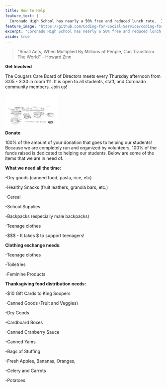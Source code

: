 ```yaml
---
title: How to Help
feature_text: |
  Coronado High School has nearly a 50% free and reduced lunch rate.  In reality, the rate of students in food risk is much higher in high schools than reported.  For many   reasons, not all students that qualify for free and reduced services apply.  Often times the needed paper work doesn't get filled out for a variety of reasons: stability of family, transition and transitory issues, as well of others.  We are continually seeing an increase in need by our students.  
feature_image: "https://github.com/Coding-for-Social-Service/coding-for-social-service.github.io/blob/master/assets/Cougars-Care-Image.jpg?raw=true"
excerpt: "Coronado High School has nearly a 50% free and reduced lunch rate.  In reality, the rate of students in food risk is much higher in high schools than reported.  For many reasons, not all students that qualify for free and reduced services apply.  Often times the needed paper work doesn't get filled out for a variety of reasons: stability of family, transition and transitory issues, as well of others.  We are continually seeing an increase in need by our students."
aside: true
---
```

> "Small Acts, When Multiplied By Millions of People, Can Transform The World" - Howard Zinn





**Get Involved**

 The Cougars Care Board of Directors meets every Thursday afternoon from 3:05 - 3:30 in room 111.  It is open to all students, staff, and Coronado community members.  Join us! 

<img src="https://github.com/Coding-for-Social-Service/coding-for-social-service.github.io/blob/master/assets/images/CoronadoFloorPlan.png?raw=true" alt="Coronado Floor Plan Room 111" height="100" width="170">

**Donate**
 
100% of the amount of your donation that goes to helping our students!  
Because we are completely run and organized by volunteers, 100% of the funds raised is dedicated to helping our students. Below are some of the items that we are in need of.

**What we need all the time:**

-Dry goods (canned food, pasta, rice, etc)

-Healthy Snacks (fruit leathers, granola bars, etc.) 

-Cereal

-School Supplies

-Backpacks (especially male backpacks)

-Teenage clothes

-$$$ - It takes $ to support teenagers!

**Clothing exchange needs:**

-Teenage clothes

-Toiletries 

-Feminine Products

**Thanksgiving food distribution needs:**

-$10 Gift Cards to King Soopers 

-Canned Goods (Fruit and Veggies)

-Dry Goods

-Cardboard Boxes

-Canned Cranberry Sauce

-Canned Yams

-Bags of Stuffing

-Fresh Apples, Bananas, Oranges, 

-Celery and Carrots

-Potatoes 






















